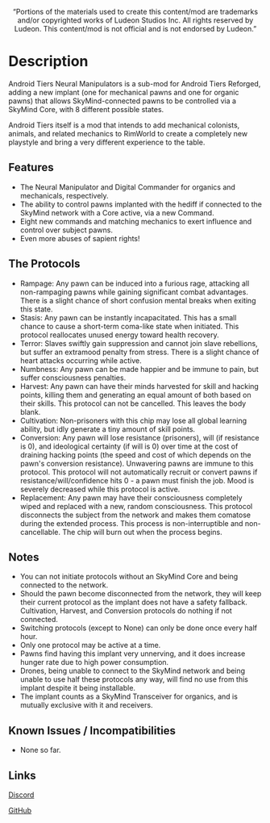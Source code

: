 <p align="center">
	“Portions of the materials used to create this content/mod are trademarks and/or copyrighted works of Ludeon Studios Inc. All rights reserved by Ludeon. This content/mod is not official and is not endorsed by Ludeon.”
</p>

# Description
Android Tiers Neural Manipulators is a sub-mod for Android Tiers Reforged, adding a new implant (one for mechanical pawns and one for organic pawns) that allows SkyMind-connected pawns to be controlled via a SkyMind Core, with 8 different possible states.

Android Tiers itself is a mod that intends to add mechanical colonists, animals, and related mechanics to RimWorld to create a completely new playstyle and bring a very different experience to the table.

## Features
* The Neural Manipulator and Digital Commander for organics and mechanicals, respectively.
* The ability to control pawns implanted with the hediff if connected to the SkyMind network with a Core active, via a new Command.
* Eight new commands and matching mechanics to exert influence and control over subject pawns.
* Even more abuses of sapient rights!

## The Protocols
* Rampage: Any pawn can be induced into a furious rage, attacking all non-rampaging pawns while gaining significant combat advantages. There is a slight chance of short confusion mental breaks when exiting this state.
* Stasis: Any pawn can be instantly incapacitated. This has a small chance to cause a short-term coma-like state when initiated. This protocol reallocates unused energy toward health recovery.
* Terror: Slaves swiftly gain suppression and cannot join slave rebellions, but suffer an extramood penalty from stress. There is a slight chance of heart attacks occurring while active.
* Numbness: Any pawn can be made happier and be immune to pain, but suffer consciousness penalties.
* Harvest: Any pawn can have their minds harvested for skill and hacking points, killing them and generating an equal amount of both based on their skills. This protocol can not be cancelled. This leaves the body blank.
* Cultivation: Non-prisoners with this chip may lose all global learning ability, but idly generate a tiny amount of skill points.
* Conversion: Any pawn will lose resistance (prisoners), will (if resistance is 0), and ideological certainty (if will is 0) over time at the cost of draining hacking points (the speed and cost of which depends on the pawn's conversion resistance). Unwavering pawns are immune to this protocol. This protocol will not automatically recruit or convert pawns if resistance/will/confidence hits 0 - a pawn must finish the job. Mood is severely decreased while this protocol is active.
* Replacement: Any pawn may have their consciousness completely wiped and replaced with a new, random consciousness. This protocol disconnects the subject from the network and makes them comatose during the extended process. This process is non-interruptible and non-cancellable. The chip will burn out when the process begins.

## Notes
* You can not initiate protocols without an SkyMind Core and being connected to the network.
* Should the pawn become disconnected from the network, they will keep their current protocol as the implant does not have a safety fallback. Cultivation, Harvest, and Conversion protocols do nothing if not connected.
* Switching protocols (except to None) can only be done once every half hour.
* Only one protocol may be active at a time.
* Pawns find having this implant very unnerving, and it does increase hunger rate due to high power consumption.
* Drones, being unable to connect to the SkyMind network and being unable to use half these protocols any way, will find no use from this implant despite it being installable.
* The implant counts as a SkyMind Transceiver for organics, and is mutually exclusive with it and receivers.

## Known Issues / Incompatibilities
- None so far.

## Links
[Discord](https://discord.gg/udNCpbkABT)

[GitHub](https://github.com/RWDevathon/Dev_Android-Tiers-Neural-Manipulation)
